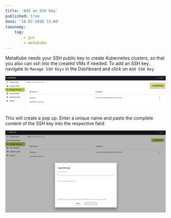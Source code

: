 ```yaml
---
title: 'Add an SSH key'
published: true
date: '18-07-2018 13:00'
taxonomy:
    tag:
        - gui
        - metakube
---
```


MetaKube needs your SSH public key to create Kubernetes clusters, so that you also can ssh into the created VMs if needed. To add an SSH key, navigate to `Manage SSH Keys` in the Dashboard and click on `Add SSH Key`

![Add SSH key in the top right corner](image_click-button_01.png)

 This will create a pop up. Enter a unique name and paste the complete content of the SSH key into the respective field

![Dialog to add an SSH key](image_add-key-dialog_01.png)